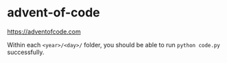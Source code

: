 # advent-of-code

https://adventofcode.com

Within each `<year>/<day>/` folder, you should be able to run `python code.py` successfully.
